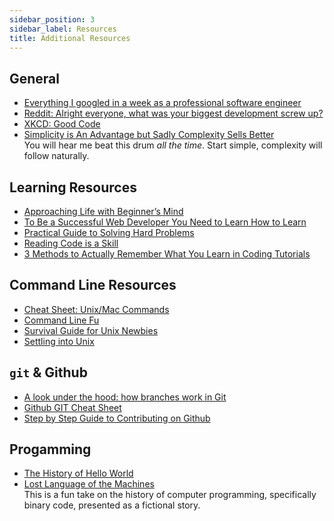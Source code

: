 ```yaml
---
sidebar_position: 3
sidebar_label: Resources
title: Additional Resources
---
```


<!-- markdownlint-disable no-inline-html -->

## General

- [Everything I googled in a week as a professional software engineer](https://localghost.dev/2019/09/everything-i-googled-in-a-week-as-a-professional-software-engineer/)
- [Reddit: Alright everyone, what was your biggest development screw up?](https://www.reddit.com/r/webdev/comments/jziang/alright_everyone_what_was_your_biggest/)
- [XKCD: Good Code](https://xkcd.com/844/)
- [Simplicity is An Advantage but Sadly Complexity Sells Better](https://eugeneyan.com/writing/simplicity/)<br/>
    You will hear me beat this drum _all the time_. Start simple, complexity will follow naturally.

## Learning Resources

- [Approaching Life with Beginner’s Mind](https://zenhabits.net/beginner/)
- [To Be a Successful Web Developer You Need to Learn How to Learn](https://medium.com/age-of-awareness/to-be-a-successful-web-developer-you-need-to-learn-how-to-learn-f4bd55dd68d3)
- [Practical Guide to Solving Hard Problems](https://praeclarum.org/2022/02/19/hard-problems.html)
- [Reading Code is a Skill](https://trishagee.com/2020/09/07/reading-code-is-a-skill/)
- [3 Methods to Actually Remember What You Learn in Coding Tutorials](https://carlanderson.xyz/3-methods-to-remember-what-you-learn-in-coding-tutorials/)

## Command Line Resources

- [Cheat Sheet: Unix/Mac Commands](https://learntocodewith.me/command-line/unix-command-cheat-sheet/)
- [Command Line Fu](https://www.commandlinefu.com/commands/browse)
- [Survival Guide for Unix Newbies](http://matt.might.net/articles/basic-unix/)
- [Settling into Unix](http://matt.might.net/articles/settling-into-unix/)

## `git` & Github

- [A look under the hood: how branches work in Git](https://stackoverflow.blog/2021/04/05/a-look-under-the-hood-how-branches-work-in-git/)
- [Github GIT Cheat Sheet](https://training.github.com/downloads/github-git-cheat-sheet/)
- [Step by Step Guide to Contributing on Github](https://www.dataschool.io/how-to-contribute-on-github/)

## Progamming

- [The History of Hello World](https://www.thesoftwareguild.com/blog/the-history-of-hello-world/)
- [Lost Language of the Machines](https://www.lostlanguageofthemachines.com/) <br/>
    This is a fun take on the history of computer programming, specifically binary code, presented as a fictional story.
